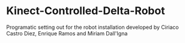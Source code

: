 # Kinect-Controlled-Delta-Robot
Programatic setting out for the robot installation developed by Ciriaco Castro Diez, Enrique Ramos and Miriam Dall'Igna
